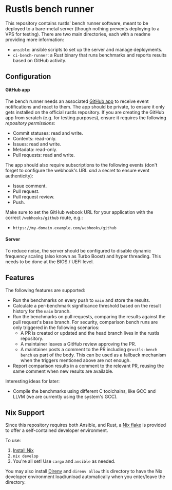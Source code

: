 # Rustls bench runner

This repository contains rustls' bench runner software, meant to be deployed to a bare-metal server
(though nothing prevents deploying to a VPS for testing). There are two main directories, each with
a readme providing more information:

- `ansible`: ansible scripts to set up the server and manage deployments.
- `ci-bench-runner`: a Rust binary that runs benchmarks and reports results based on GitHub activity.

## Configuration

#### GitHub app

The bench runner needs an associated [GitHub app](https://docs.github.com/en/apps) to receive event
notifications and react to them. The app should be private, to ensure it only gets installed on the
official rustls repository. If you are creating the GitHub app from scratch (e.g. for testing
purposes), ensure it requires the following _repository permissions_:

- Commit statuses: read and write.
- Contents: read-only.
- Issues: read and write.
- Metadata: read-only.
- Pull requests: read and write.

The app should also require subscriptions to the following events (don't forget to configure the
webhook's URL _and_ a secret to ensure event authenticity):

- Issue comment.
- Pull request.
- Pull request review.
- Push.

Make sure to set the GitHub webook URL for your application with the correct 
`/webhooks/github` route, e.g.:

- `https://my-domain.example.com/webhooks/github`

#### Server

To reduce noise, the server should be configured to disable dynamic frequency scaling (also known as
Turbo Boost) and hyper threading. This needs to be done at the BIOS / UEFI level.

## Features

The following features are supported:

- Run the benchmarks on every push to `main` and store the results.
- Calculate a per-benchmark significance threshold based on the result history for the `main` branch.
- Run the benchmarks on pull requests, comparing the results against the pull request's base branch.
  For security, comparison bench runs are only triggered in the following scenarios:
  - A PR is created or updated and the head branch lives in the rustls repository.
  - A maintainer leaves a GitHub review approving the PR.
  - A maintainer posts a comment to the PR including `@rustls-bench bench` as part of the body. This
    can be used as a fallback mechanism when the triggers mentioned above are not enough.
- Report comparison results in a comment to the relevant PR, reusing the same comment when new
  results are available.

Interesting ideas for later:

- Compile the benchmarks using different C toolchains, like GCC and LLVM (we are currently using the
  system's GCC).

## Nix Support

Since this repository requires both Ansible, and Rust, a [Nix flake] is provided
to offer a self-contained developer environment.

To use:
1. [Install Nix]
2. `nix develop`
3. You're all set! Use `cargo` and `ansible` as needed.

You may also install [Direnv] and `direnv allow` this directory to have the Nix
developer environment load/unload automatically when you enter/leave the
directory.

[Nix flake]: https://zero-to-nix.com/concepts/flakes
[Install Nix]: https://nixos.org/
[Direnv]: https://direnv.net/

